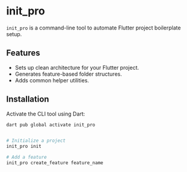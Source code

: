 # init_pro

`init_pro` is a command-line tool to automate Flutter project boilerplate setup.

## Features
- Sets up clean architecture for your Flutter project.
- Generates feature-based folder structures.
- Adds common helper utilities.

## Installation
Activate the CLI tool using Dart:
```bash
dart pub global activate init_pro


# Initialize a project
init_pro init

# Add a feature
init_pro create_feature feature_name
